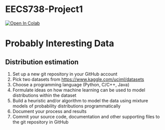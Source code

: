 # EECS738-Project1
[![Open In Colab](https://colab.research.google.com/assets/colab-badge.svg)](https://colab.research.google.com/github/Karenw1004/EECS738-Project1/blob/main/ProbablyInterestingData.ipynb)

# Probably Interesting Data
## Distribution estimation
1. Set up a new git repository in your GitHub account
2. Pick two datasets from
https://www.kaggle.com/uciml/datasets
3. Choose a programming language (Python, C/C++, Java)
4. Formulate ideas on how machine learning can be used to
model distributions within the dataset
5. Build a heuristic and/or algorithm to model the data using
mixture models of probability distributions
programmatically
6. Document your process and results
7. Commit your source code, documentation and other
supporting files to the git repository in GitHub
